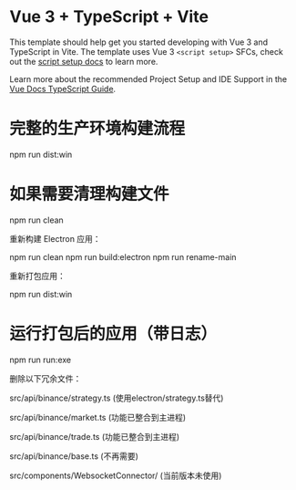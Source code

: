 # Vue 3 + TypeScript + Vite

This template should help get you started developing with Vue 3 and TypeScript in Vite. The template uses Vue 3 `<script setup>` SFCs, check out the [script setup docs](https://v3.vuejs.org/api/sfc-script-setup.html#sfc-script-setup) to learn more.

Learn more about the recommended Project Setup and IDE Support in the [Vue Docs TypeScript Guide](https://vuejs.org/guide/typescript/overview.html#project-setup).

# 完整的生产环境构建流程
npm run dist:win

# 如果需要清理构建文件
npm run clean

重新构建 Electron 应用：

npm run clean
npm run build:electron
npm run rename-main

重新打包应用：

npm run dist:win

# 运行打包后的应用（带日志）
npm run run:exe

<!-- # 删除node_modules
Remove-Item -Recurse -Force node_modules

# 删除package-lock.json
Remove-Item -Force package-lock.json

# 清除缓存
npm cache clean --force

# 安装依赖
npm install -->

删除以下冗余文件：

src/api/binance/strategy.ts (使用electron/strategy.ts替代)

src/api/binance/market.ts (功能已整合到主进程)

src/api/binance/trade.ts (功能已整合到主进程)

src/api/binance/base.ts (不再需要)

src/components/WebsocketConnector/ (当前版本未使用)